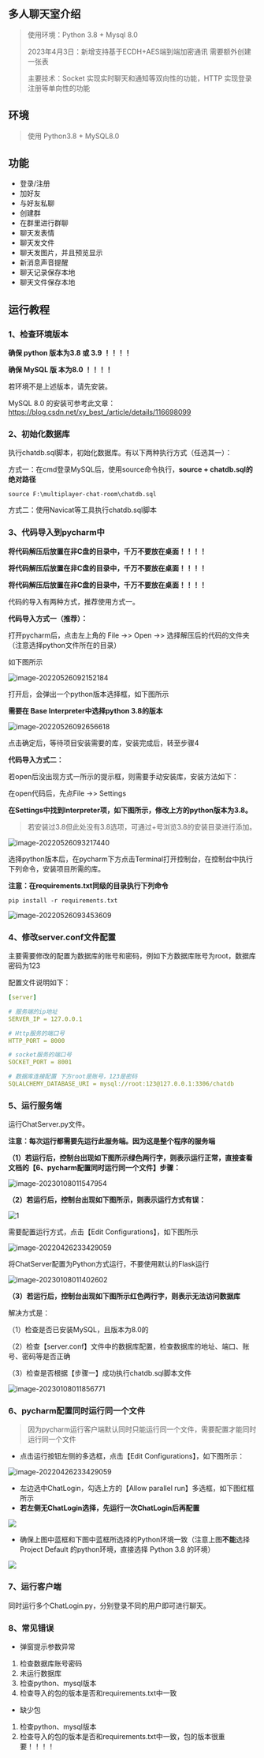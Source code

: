 ## 多人聊天室介绍

>  使用环境：Python 3.8 + Mysql 8.0
>
> 2023年4月3日：新增支持基于ECDH+AES端到端加密通讯
> 需要额外创建一张表
>
> 主要技术：Socket 实现实时聊天和通知等双向性的功能，HTTP 实现登录注册等单向性的功能



## 环境

> 使用 Python3.8 + MySQL8.0



## 功能

- 登录/注册
- 加好友
- 与好友私聊
- 创建群
- 在群里进行群聊
- 聊天发表情
- 聊天发文件
- 聊天发图片，并且预览显示
- 新消息声音提醒
- 聊天记录保存本地
- 聊天文件保存本地



## 运行教程

### 1、检查环境版本

**确保 python 版本为3.8 或 3.9 ！！！！**

**确保 MySQL 版 本为8.0 ！！！！**



若环境不是上述版本，请先安装。

MySQL 8.0 的安装可参考此文章： https://blog.csdn.net/xy_best_/article/details/116698099 

### 2、初始化数据库

执行chatdb.sql脚本，初始化数据库。有以下两种执行方式（任选其一）：



方式一：在cmd登录MySQL后，使用source命令执行，**source + chatdb.sql的绝对路径**

```
source F:\multiplayer-chat-room\chatdb.sql
```



方式二：使用Navicat等工具执行chatdb.sql脚本

### 3、代码导入到pycharm中

**将代码解压后放置在非C盘的目录中，千万不要放在桌面！！！！**

**将代码解压后放置在非C盘的目录中，千万不要放在桌面！！！！**

**将代码解压后放置在非C盘的目录中，千万不要放在桌面！！！！**



代码的导入有两种方式，推荐使用方式一。



**代码导入方式一（推荐）：**

打开pycharm后，点击左上角的 File ->> Open ->> 选择解压后的代码的文件夹（注意选择python文件所在的目录）

如下图所示

![image-20220526092152184](https://wangcong-images.oss-cn-guangzhou.aliyuncs.com/img/image-20220526092152184.png)



打开后，会弹出一个python版本选择框，如下图所示

**需要在 Base Interpreter中选择python 3.8的版本**

![image-20220526092656618](https://wangcong-images.oss-cn-guangzhou.aliyuncs.com/img/image-20220526092656618.png)



点击确定后，等待项目安装需要的库，安装完成后，转至步骤4





**代码导入方式二：**

若open后没出现方式一所示的提示框，则需要手动安装库，安装方法如下：



在open代码后，先点File ->> Settings

**在Settings中找到Interpreter项，如下图所示，修改上方的python版本为3.8。**

> 若安装过3.8但此处没有3.8选项，可通过+号浏览3.8的安装目录进行添加。

![image-20220526093217440](https://wangcong-images.oss-cn-guangzhou.aliyuncs.com/img/image-20220526093217440.png)



选择python版本后，在pycharm下方点击Terminal打开控制台，在控制台中执行下列命令，安装项目所需的库。

**注意：在requirements.txt同级的目录执行下列命令**

```properties
pip install -r requirements.txt
```

![image-20220526093453609](https://wangcong-images.oss-cn-guangzhou.aliyuncs.com/img/image-20220526093453609.png)

### 4、修改server.conf文件配置

主要需要修改的配置为数据库的账号和密码，例如下方数据库账号为root，数据库密码为123

配置文件说明如下：

```yml
[server]

# 服务端的ip地址
SERVER_IP = 127.0.0.1

# Http服务的端口号
HTTP_PORT = 8000

# socket服务的端口号
SOCKET_PORT = 8001

# 数据库连接配置 下方root是账号，123是密码
SQLALCHEMY_DATABASE_URI = mysql://root:123@127.0.0.1:3306/chatdb
```

### 5、运行服务端

运行ChatServer.py文件。

**注意：每次运行都需要先运行此服务端。因为这是整个程序的服务端**



**（1）若运行后，控制台出现如下图所示绿色两行字，则表示运行正常，直接查看文档的【6、pycharm配置同时运行同一个文件】步骤：**



![image-20230108011547954](https://wangcong-images.oss-cn-guangzhou.aliyuncs.com/img/image-20230108011547954.png)



**（2）若运行后，控制台出现如下图所示，则表示运行方式有误：**

![1](https://wangcong-images.oss-cn-guangzhou.aliyuncs.com/img/1.jpg)



需要配置运行方式，点击【Edit Configurations】，如下图所示

![image-20220426233429059](https://wangcong-images.oss-cn-guangzhou.aliyuncs.com/img/image-20220426233429059.png)



将ChatServer配置为Python方式运行，不要使用默认的Flask运行

![image-20230108011402602](https://wangcong-images.oss-cn-guangzhou.aliyuncs.com/img/image-20230108011402602.png)





**（3）若运行后，控制台出现如下图所示红色两行字，则表示无法访问数据库**

解决方式是：

（1）检查是否已安装MySQL，且版本为8.0的

（2）检查【server.conf】文件中的数据库配置，检查数据库的地址、端口、账号、密码等是否正确

（3）检查是否根据【步骤一】成功执行chatdb.sql脚本文件

![image-20230108011856771](https://wangcong-images.oss-cn-guangzhou.aliyuncs.com/img/image-20230108011856771.png)



### 6、pycharm配置同时运行同一个文件

> 因为pycharm运行客户端默认同时只能运行同一个文件，需要配置才能同时运行同一个文件

- 点击运行按钮左侧的多选框，点击【Edit Configurations】，如下图所示：

![image-20220426233429059](https://wangcong-images.oss-cn-guangzhou.aliyuncs.com/img/image-20220426233429059.png)



- 左边选中ChatLogin，勾选上方的【Allow parallel run】多选框，如下图红框所示
- **若左侧无ChatLogin选择，先运行一次ChatLogin后再配置**

![](https://wangcong-images.oss-cn-guangzhou.aliyuncs.com/img/image-20230227202331064.png)





- 确保上图中蓝框和下图中蓝框所选择的Python环境一致（注意上图**不能**选择 Project Default 的python环境，直接选择 Python 3.8 的环境）

![](https://wangcong-images.oss-cn-guangzhou.aliyuncs.com/img/image-20230227202519205.png)



### 7、运行客户端

同时运行多个ChatLogin.py，分别登录不同的用户即可进行聊天。



### 8、常见错误

- 弹窗提示参数异常

1. 检查数据库账号密码
2. 未运行数据库
3. 检查python、mysql版本
4. 检查导入的包的版本是否和requirements.txt中一致

- 缺少包

1. 检查python、mysql版本
2. 检查导入的包的版本是否和requirements.txt中一致，包的版本很重要！！！！

